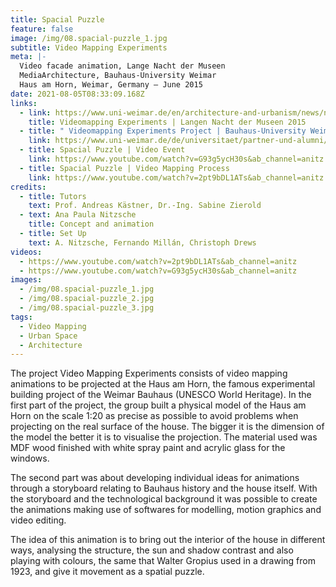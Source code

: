 ```yaml
---
title: Spacial Puzzle
feature: false
image: /img/08.spacial-puzzle_1.jpg
subtitle: Video Mapping Experiments
meta: |-
  Video facade animation, Lange Nacht der Museen
  MediaArchitecture, Bauhaus-University Weimar
  Haus am Horn, Weimar, Germany – June 2015
date: 2021-08-05T08:33:09.168Z
links:
  - link: https://www.uni-weimar.de/en/architecture-and-urbanism/news/news/titel/videomapping-experiments-zur-langen-nacht-der-museen-am-haus-am-horn/
    title: Videomapping Experiments | Langen Nacht der Museen 2015
  - title: " Videomapping Experiments Project | Bauhaus-University Weimar "
    link: https://www.uni-weimar.de/de/universitaet/partner-und-alumni/partner/vereine-und-netzwerke/freundeskreis/projekte/
  - title: Spacial Puzzle | Video Event
    link: https://www.youtube.com/watch?v=G93g5ycH30s&ab_channel=anitz
  - title: Spacial Puzzle | Video Mapping Process
    link: https://www.youtube.com/watch?v=2pt9bDL1ATs&ab_channel=anitz
credits:
  - title: Tutors
    text: Prof. Andreas Kästner, Dr.-Ing. Sabine Zierold
  - text: Ana Paula Nitzsche
    title: Concept and animation
  - title: Set Up
    text: A. Nitzsche, Fernando Millán, Christoph Drews
videos:
  - https://www.youtube.com/watch?v=2pt9bDL1ATs&ab_channel=anitz
  - https://www.youtube.com/watch?v=G93g5ycH30s&ab_channel=anitz
images:
  - /img/08.spacial-puzzle_1.jpg
  - /img/08.spacial-puzzle_2.jpg
  - /img/08.spacial-puzzle_3.jpg
tags:
  - Video Mapping
  - Urban Space
  - Architecture
---
```

The project Video Mapping Experiments consists of video mapping animations to be projected at the Haus am Horn, the famous experimental building project of the Weimar Bauhaus (UNESCO World Heritage). In the first part of the project, the group built a physical model of the Haus am Horn on the scale 1:20 as precise as possible to avoid problems when projecting on the real surface of the house. The bigger it is the dimension of the model the better it is to visualise the projection. The material used was MDF wood finished with white spray paint and acrylic glass for the windows.

The second part was about developing individual ideas for animations through a storyboard relating to Bauhaus history and the house itself. With the storyboard and the technological background it was possible to create the animations making use of softwares for modelling, motion graphics and video editing.

The idea of this animation is to bring out the interior of the house in different ways, analysing the structure, the sun and shadow contrast and also playing with colours, the same that Walter Gropius used in a drawing from 1923, and give it movement as a spatial puzzle.